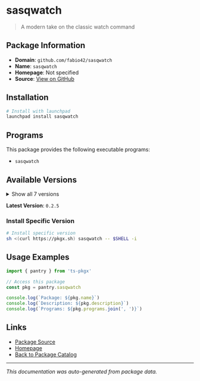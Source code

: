 # sasqwatch

> A modern take on the classic watch command

## Package Information

- **Domain**: `github.com/fabio42/sasqwatch`
- **Name**: `sasqwatch`
- **Homepage**: Not specified
- **Source**: [View on GitHub](https://github.com/pkgxdev/pantry/tree/main/projects/github.com/fabio42/sasqwatch/package.yml)

## Installation

```bash
# Install with launchpad
launchpad install sasqwatch
```

## Programs

This package provides the following executable programs:

- `sasqwatch`

## Available Versions

<details>
<summary>Show all 7 versions</summary>

- `0.2.5`, `0.2.4`, `0.2.3`, `0.2.2`, `0.2.1`
- `0.2.0`, `0.1.3`

</details>

**Latest Version**: `0.2.5`

### Install Specific Version

```bash
# Install specific version
sh <(curl https://pkgx.sh) sasqwatch -- $SHELL -i
```

## Usage Examples

```typescript
import { pantry } from 'ts-pkgx'

// Access this package
const pkg = pantry.sasqwatch

console.log(`Package: ${pkg.name}`)
console.log(`Description: ${pkg.description}`)
console.log(`Programs: ${pkg.programs.join(', ')}`)
```

## Links

- [Package Source](https://github.com/pkgxdev/pantry/tree/main/projects/github.com/fabio42/sasqwatch/package.yml)
- [Homepage](#)
- [Back to Package Catalog](../../../package-catalog.md)

---

*This documentation was auto-generated from package data.*
